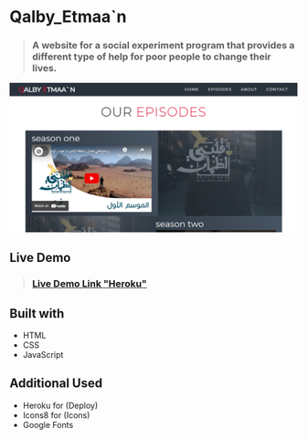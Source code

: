 # Qalby_Etmaa`n

> ### A website for a social experiment program that provides a different type of help for poor people to change their lives.

![image preview](./images/Preview.PNG)

## Live Demo

> ### [Live Demo Link "Heroku"](https://qalby-etma2n.herokuapp.com/)

## Built with

- HTML
- CSS
- JavaScript

## Additional Used

- Heroku for (Deploy)
- Icons8 for (Icons)
- Google Fonts
